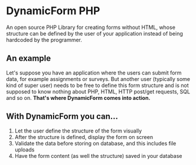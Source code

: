 # DynamicForm PHP
An open source PHP Library for creating forms without HTML, whose structure can be defined by the user of your application instead of being hardcoded by the programmer.
## An example
Let's suppose you have an application where the users can submit form data, for example assignments or surveys. But another user (typically some kind of super user) needs to be free to define this form structure and is not supposed to know nothing about PHP, HTML, HTTP post/get requests, SQL and so on. **That's where DynamicForm comes into action.**
## With DynamicForm you can...
1. Let the user define the structure of the form visually
1. After the structure is defined, display the form on screen
1. Validate the data before storing on database, and this includes file uploads
1. Have the form content (as well the structure) saved in your database